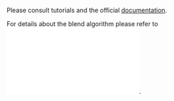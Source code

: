 Please consult tutorials and the official [documentation](https://moveit.ros.org/documentation/concepts/).

For details about the blend algorithm please refer to
![doc/MotionBlendAlgorithmDescription.pdf](doc/MotionBlendAlgorithmDescription.pdf).
